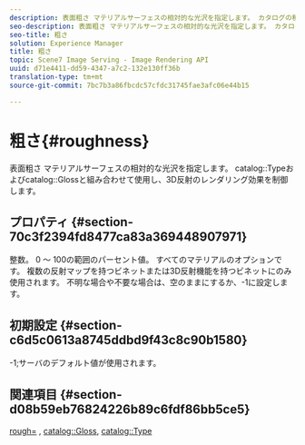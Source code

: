 ```yaml
---
description: 表面粗さ マテリアルサーフェスの相対的な光沢を指定します。 カタログの種類とカタログの光沢と組み合わせて、3D反射のレンダリング効果を制御するために使用します。
seo-description: 表面粗さ マテリアルサーフェスの相対的な光沢を指定します。 カタログの種類とカタログの光沢と組み合わせて、3D反射のレンダリング効果を制御するために使用します。
seo-title: 粗さ
solution: Experience Manager
title: 粗さ
topic: Scene7 Image Serving - Image Rendering API
uuid: d71e4411-dd59-4347-a7c2-132e130ff36b
translation-type: tm+mt
source-git-commit: 7bc7b3a86fbcdc57cfdc31745fae3afc06e44b15

---
```



# 粗さ{#roughness}

表面粗さ マテリアルサーフェスの相対的な光沢を指定します。 catalog::Typeおよびcatalog::Glossと組み合わせて使用し、3D反射のレンダリング効果を制御します。

## プロパティ {#section-70c3f2394fd8477ca83a369448907971}

整数。 0 ～ 100の範囲のパーセント値。 すべてのマテリアルのオプションです。 複数の反射マップを持つビネットまたは3D反射機能を持つビネットにのみ使用されます。 不明な場合や不要な場合は、空のままにするか、-1に設定します。

## 初期設定 {#section-c6d5c0613a8745ddbd9f43c8c90b1580}

-1;サーバのデフォルト値が使用されます。

## 関連項目 {#section-d08b59eb76824226b89c6fdf86bb5ce5}

[rough=](../../../../../ir-api/http-protocol/image-rendering-api-ref/c-ir-http-protocol-ref/c-ir-http-protocol-command-reference/r-ir-rough.md#reference-00add846b09f4dc39420bda1ca414180) , [catalog::Gloss](../../../../../ir-api/material-cat/image-rendering-api-ref/c-ir-material-catalog/c-ir-material-data-reference/r-ir-cat-gloss.md#reference-5277f62a67e2408ab94699aa712f1eeb), [catalog::Type](../../../../../ir-api/material-cat/image-rendering-api-ref/c-ir-material-catalog/c-ir-material-data-reference/r-ir-cat-type.md#reference-9bea147dda9f4e74bc0ec79dcc0d9161)
